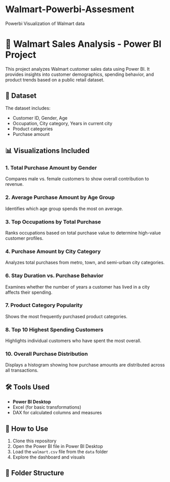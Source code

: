 # Walmart-Powerbi-Assesment
 Powerbi Visualization of Walmart data
# 🛒 Walmart Sales Analysis - Power BI Project

This project analyzes Walmart customer sales data using Power BI. It provides insights into customer demographics, spending behavior, and product trends based on a public retail dataset.

## 📂 Dataset
The dataset includes:
- Customer ID, Gender, Age
- Occupation, City category, Years in current city
- Product categories
- Purchase amount

## 📊 Visualizations Included

### 1. Total Purchase Amount by Gender
Compares male vs. female customers to show overall contribution to revenue.

### 2. Average Purchase Amount by Age Group
Identifies which age group spends the most on average.

### 3. Top Occupations by Total Purchase
Ranks occupations based on total purchase value to determine high-value customer profiles.

### 4. Purchase Amount by City Category
Analyzes total purchases from metro, town, and semi-urban city categories.

### 6. Stay Duration vs. Purchase Behavior
Examines whether the number of years a customer has lived in a city affects their spending.

### 7. Product Category Popularity
Shows the most frequently purchased product categories.

### 8. Top 10 Highest Spending Customers
Highlights individual customers who have spent the most overall.

### 10. Overall Purchase Distribution
Displays a histogram showing how purchase amounts are distributed across all transactions.

## 🛠 Tools Used
- **Power BI Desktop**
- Excel (for basic transformations)
- DAX for calculated columns and measures

## 🚀 How to Use
1. Clone this repository
2. Open the Power BI file in Power BI Desktop
3. Load the `walmart.csv` file from the `data` folder
4. Explore the dashboard and visuals

## 📁 Folder Structure
